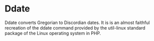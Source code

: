 Ddate
=====

Ddate converts Gregorian to Discordian dates. It is is an almost faithful recreation of the ddate command provided by the util-linux standard package of the Linux operating system in PHP.

